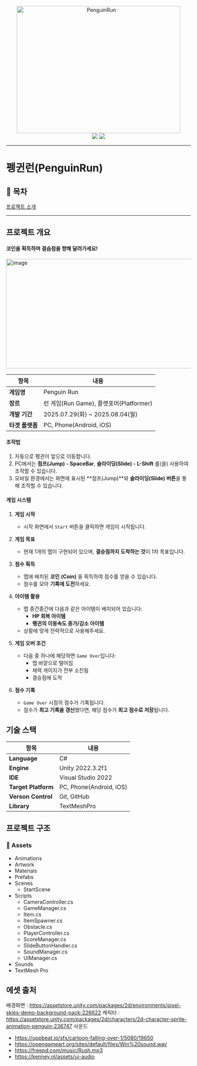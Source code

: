 <div align="center">
  <img width="446" height="347" alt="PenguinRun" src="https://github.com/user-attachments/assets/89d621e0-60ed-4fad-8774-43916ebfe530" />
</div>
<div align="center">
<img src="https://img.shields.io/badge/Unity-222324?style=flat&logo=unity&logoColor=white"/>
<img src="https://img.shields.io/badge/-C%23-663399?logo=Csharp&style=flat&logoColor=white"/>
</div>

---

# 펭귄런(PenguinRun)

## 📖 목차
[프로젝트 소개](#프로젝트-소개)


---
    
## 프로젝트 개요

#### 코인을 획득하며 결슴점을 향해 달려가세요!
<img width="537" height="299" alt="image" src="https://github.com/user-attachments/assets/535c896e-a757-4af9-b148-698c58062a1f" />

| 항목            | 내용                                   |
|-----------------|--------------------------------------|
| **게임명**       | Penguin Run                          |
| **장르**         | 런 게임(Run Game), 플랫포머(Platformer) |
| **개발 기간**    | 2025.07.29(화) ~ 2025.08.04(월)       |
| **타겟 플랫폼**  | PC, Phone(Android, iOS)              |

#### 조작법
1) 자동으로 펭귄이 앞으로 이동합니다.
2) PC에서는 **점프(Jump) - SpaceBar**, **슬라이딩(Slide) - L-Shift** 를(을) 사용하여 조작할 수 있습니다.
3) 모바일 환경에서는 화면에 표시된 **점프(Jump)**와 **슬라이딩(Slide) 버튼**을 통해 조작할 수 있습니다.

#### 게임 시스템
1. **게임 시작**
   - 시작 화면에서 `Start` 버튼을 클릭하면 게임이 시작됩니다.

2. **게임 목표**
   - 현재 1개의 맵이 구현되어 있으며, **결승점까지 도착하는 것**이 1차 목표입니다.

3. **점수 획득**
   - 맵에 배치된 **코인** **(Coin)** 을 획득하여 점수를 얻을 수 있습니다.
   - 점수를 모아 **기록에 도전**하세요.

4. **아이템 활용**
   - 맵 중간중간에 다음과 같은 아이템이 배치되어 있습니다:
     - **HP 회복 아이템**
     - **펭귄의 이동속도 증가/감소 아이템**
   - 상황에 맞게 전략적으로 사용해주세요.

5. **게임 오버 조건**
   - 다음 중 하나에 해당하면 `Game Over`입니다:
     - 맵 바깥으로 떨어짐
     - 체력 게이지가 전부 소진됨
     - 결승점에 도착

6. **점수 기록**
   - `Game Over` 시점의 점수가 기록됩니다.
   - 점수가 **최고 기록을 갱신**했다면, 해당 점수가 **최고 점수로 저장**됩니다.


## 기술 스택
| 항목            | 내용                                   |
|-----------------|--------------------------------------|
| **Language**    | C#                                   |
| **Engine**      | Unity 2022.3.2f1                     |
| **IDE**         | Visual Studio 2022                   |
| **Target Platform**  | PC, Phone(Android, iOS)              |
| **Verson Control**  | Git, GitHub              |
| **Library**  | TextMeshPro              |

## 프로젝트 구조

### 📁 Assets
- Animations
- Artwork
- Materials
- Prefabs
- Scenes
  - StartScene
- Scripts
  - CameraController.cs
  - GameManager.cs
  - Item.cs
  - ItemSpawner.cs
  - Obstacle.cs
  - PlayerController.cs
  - ScoreManager.cs
  - SlideButtonHandler.cs
  - SoundManager.cs
  - UIManager.cs
- Sounds
- TextMesh Pro

## 에셋 출처
배경화면 : https://assetstore.unity.com/packages/2d/environments/pixel-skies-demo-background-pack-226622
캐릭터 : https://assetstore.unity.com/packages/2d/characters/2d-character-sprite-animation-penguin-236747
사운드
- https://uppbeat.io/sfx/cartoon-falling-over-1/5080/19650
- https://opengameart.org/sites/default/files/Win%20sound.wav
- https://freepd.com/music/Rush.mp3
- https://kenney.nl/assets/ui-audio
